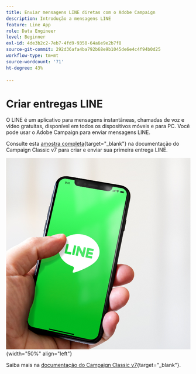 ```yaml
---
title: Enviar mensagens LINE diretas com o Adobe Campaign
description: Introdução a mensagens LINE
feature: Line App
role: Data Engineer
level: Beginner
exl-id: 4de3b2c2-7eb7-4fd9-9350-64a6e9e2b7f8
source-git-commit: 292d36afa4ba792b68e9b1045de6e4c4f94b0d25
workflow-type: tm+mt
source-wordcount: '71'
ht-degree: 43%

---
```


# Criar entregas LINE

O LINE é um aplicativo para mensagens instantâneas, chamadas de voz e vídeo gratuitas, disponível em todos os dispositivos móveis e para PC. Você pode usar o Adobe Campaign para enviar mensagens LINE.

Consulte esta [amostra completa](https://experienceleague.adobe.com/docs/campaign-classic/using/sending-messages/line-channel.html?lang=pt-BR#example--create-and-send-a-personalized-line-message){target="_blank"} na documentação do Campaign Classic v7 para criar e enviar sua primeira entrega LINE.

![](../assets/do-not-localize/LINE-msg.jpeg){width="50%" align="left"}

Saiba mais na [documentação do Campaign Classic v7](https://experienceleague.adobe.com/docs/campaign-classic/using/sending-messages/line-channel.html?lang=pt-BR){target="_blank"}.

